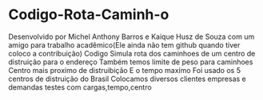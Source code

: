 # Codigo-Rota-Caminh-o
 Desenvolvido por Michel Anthony Barros e Kaique Husz de Souza com um amigo para trabalho acadêmico(Ele ainda não tem github quando tiver coloco a contribuição)
Codigo Simula rota dos caminhoes de um centro de distruição para o endereço
Também temos limite de peso para caminhoes
Centro mais proximo de distruibição 
E o tempo maxímo
Foi usado os 5 centros de distruição do Brasil
Colocamos diversos clientes empresas e demandas testes com cargas,tempo,centro 






